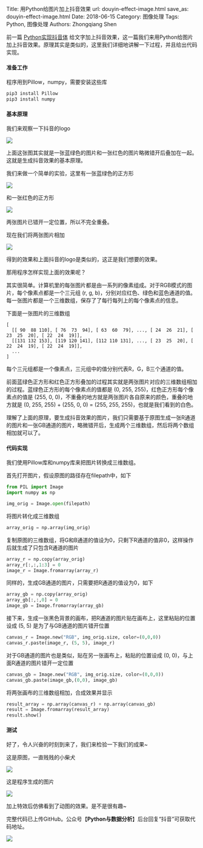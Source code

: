 Title: 用Python给图片加上抖音效果
url: douyin-effect-image.html
save_as: douyin-effect-image.html
Date: 2018-06-15
Category: 图像处理
Tags: Python, 图像处理
Authors: Zhongqiang Shen

前一篇 [Python实现抖音体](https://zhuanlan.zhihu.com/p/37951669) 给文字加上抖音效果，这一篇我们来用Python给图片加上抖音效果。原理其实是类似的，这里我们详细地讲解一下过程，并且给出代码实现。




#### 准备工作

程序用到Pillow，numpy，需要安装这些库

```bash
pip3 install Pillow
pip3 install numpy

```




#### 基本原理

我们来观察一下抖音的logo

![]({static}/images/v2-291e75da28f3d0ada7a7e719a908df44_r.jpg)

上面这张图其实就是一张蓝绿色的图片和一张红色的图片略微错开后叠加在一起。这就是生成抖音效果的基本原理。




我们来做一个简单的实验，这里有一张蓝绿色的正方形

![]({static}/images/v2-ba2b80b203b1c867309f052ca1f2fee9_b.jpg)

和一张红色的正方形

![]({static}/images/v2-7216e62eef417aae12af4444e441cd59_b.jpg)

两张图片已错开一定位置，所以不完全重叠。

现在我们将两张图片相加

![]({static}/images/v2-edc2486a68d32c73ef66df3894c0f9c7_b.jpg)

得到的效果和上面抖音的logo是类似的，这正是我们想要的效果。




那用程序怎样实现上面的效果呢？

其实很简单。计算机里的每张图片都是由一系列的像素组成。对于RGB模式的图片，每个像素点都是一个三元组 (r, g, b)，分别对应红色、绿色和蓝色通道的值。每一张图片都是一个三维数组，保存了了每行每列上的每个像素点的信息。

下面是一张图片的三维数组

```text
[
  [[ 90  88 110], [ 76  73  94], [ 63  60  79], ..., [ 24  26  21], [ 23  25  20], [ 22  24  19]],
  [[131 132 153], [119 120 141], [112 110 131], ..., [ 23  25  20], [ 22  24  19], [ 22  24  19]],
  ...
]

```

每个三元组都是一个像素点，三元组中的值分别代表R，G，B三个通道的值。

前面蓝绿色正方形和红色正方形叠加的过程其实就是两张图片对应的三维数组相加的过程。蓝绿色正方形的每个像素点的值都是 (0, 255, 255)，红色正方形每个像素点的值是 (255, 0, 0)，不重叠的地方就是两张图片各自原来的颜色，重叠的地方就是 (0, 255, 255) + (255, 0, 0) = (255, 255, 255)，也就是我们看到的白色。

理解了上面的原理，要生成抖音效果的图片，我们只需要基于原图生成一张R通道的图片和一张GB通道的图片，略微错开后，生成两个三维数组，然后将两个数组相加就可以了。




#### 代码实现

我们使用Pillow库和numpy库来把图片转换成三维数组。

首先打开图片，假设原图的路径存在filepath中，如下

```python
from PIL import Image
import numpy as np

img_orig = Image.open(filepath) 

```




将图片转化成三维数组

```python
array_orig = np.array(img_orig)

```




复制原图的三维数组，将G和B通道的值设为0，只剩下R通道的值非0，这样操作后就生成了只包含R通道的图片

```python
array_r = np.copy(array_orig)
array_r[:,:,1:3] = 0
image_r = Image.fromarray(array_r)

```




同样的，生成GB通道的图片，只需要把R通道的值设为0，如下

```python
array_gb = np.copy(array_orig)
array_gb[:,:,0] = 0
image_gb = Image.fromarray(array_gb)

```




接下来，生成一张黑色背景的画布，把R通道的图片贴在画布上，这里粘贴的位置设成 (5, 5) 是为了与GB通道的图片错开位置

```python
canvas_r = Image.new("RGB", img_orig.size, color=(0,0,0))
canvas_r.paste(image_r, (5, 5), image_r)

```




对于GB通道的图片也是类似，贴在另一张画布上，粘贴的位置设成 (0, 0)，与上面R通道的图片错开一定位置

```python
canvas_gb = Image.new("RGB", img_orig.size, color=(0,0,0))
canvas_gb.paste(image_gb,(0,0), image_gb)

```




将两张画布的三维数组相加，合成效果并显示

```python
result_array = np.array(canvas_r) + np.array(canvas_gb)
result = Image.fromarray(result_array)
result.show()

```




#### 测试

好了，令人兴奋的时刻到来了，我们来检验一下我们的成果~

这是原图，一直贱贱的小柴犬

![]({static}/images/v2-51b2328f8356a0725b8ae1772d01e21f_r.jpg)




这是程序生成的图片

![]({static}/images/v2-810b2350884291749317a744d8dfac04_r.jpg)

加上特效后仿佛看到了动图的效果。是不是很有趣~ 




完整代码已上传GitHub。公众号【**Python与数据分析**】后台回复“抖音”可获取代码地址。




![]({static}/images/v2-ea99d43d4233dc22bca1718b50db60c2_b.jpg)





